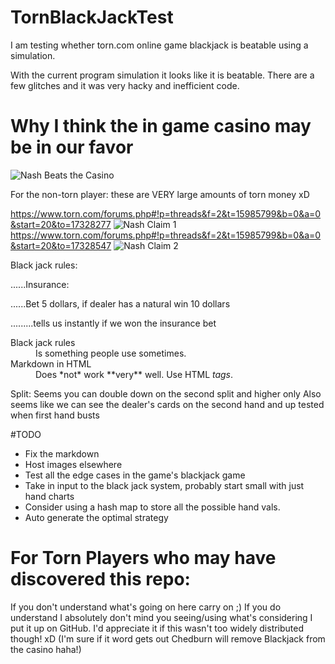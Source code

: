 # TornBlackJackTest
I am testing whether torn.com online game blackjack is beatable using a simulation.

With the current program simulation it looks like it is beatable. There are a few glitches and it was very hacky and inefficient code. 


# Why I think the in game casino may be in our favor

![Nash Beats the Casino](https://github.com/WizardRubic/TornBlackJackTest/blob/master/nashWins.png "Nash Beats the Casino")

For the non-torn player: these are VERY large amounts of torn money xD

https://www.torn.com/forums.php#!p=threads&f=2&t=15985799&b=0&a=0&start=20&to=17328277
![Nash Claim 1](https://github.com/WizardRubic/TornBlackJackTest/blob/master/nashPost1.png "Nash Claim 1")
https://www.torn.com/forums.php#!p=threads&f=2&t=15985799&b=0&a=0&start=20&to=17328547
![Nash Claim 2](https://github.com/WizardRubic/TornBlackJackTest/blob/master/nashPost2.png "Nash Claim 2")


Black jack rules:

......Insurance:

......Bet 5 dollars, if dealer has a natural win 10 dollars

.........tells us instantly if we won the insurance bet

<dl>
  <dt>Black jack rules</dt>
  <dd>Is something people use sometimes.</dd>

  <dt>Markdown in HTML</dt>
  <dd>Does *not* work **very** well. Use HTML <em>tags</em>.</dd>
</dl>

Split:
	Seems you can double down on the second split and higher only
	Also seems like we can see the dealer's cards on the second hand and up
		tested when first hand busts


#TODO
* Fix the markdown
* Host images elsewhere
* Test all the edge cases in the game's blackjack game
* Take in input to the black jack system, probably start small with just hand charts
* Consider using a hash map to store all the possible hand vals. 
* Auto generate the optimal strategy


# For Torn Players who may have discovered this repo:
If you don't understand what's going on here carry on ;) If you do understand I absolutely don't mind you seeing/using what's considering I put it up on GitHub. I'd appreciate it if this wasn't too widely distributed though! xD (I'm sure if it word gets out Chedburn will remove Blackjack from the casino haha!)